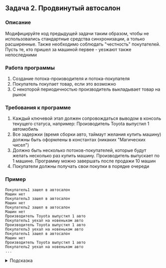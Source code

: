 ## Задача 2. Продвинутый автосалон

### Описание
Модифицируйте код предыдущей задачи таким образом, чтобы не использовались стандартные средства синхронизации, а только расширенные. Также необходимо соблюдать "честность" покупателей. Пусть те, кто пришел за машиной первее - уезжают также непоследними

### Работа программы
1. Создание потока-производителя и потока-покупателя
2. Покупатель покупает товар, если это возможно
3. С некоторой периодичностью производитель выкладывает товар на рынок

### Требования к программе
1. Каждый ключевой этап должен сопровождаться выводом в консоль текущего статуса, например: Производитель Toyota выпустил 1 автомобиль
2. Все задержки (время сборки авто, таймаут желания купить машину) должны быть оформлены в константах (никаких "Магических чисел")
3. Должно быть несколько потоков-покупателей, которые будут желать несколько раз купить машину. Производитель выпускает по 1 машине. Программу можно завершать после продажи 10 машин
4. Покупатели должны получать свои покупки в порядке очереди

### Пример
```
Покупатель1 зашел в автосалон
Машин нет
Покупатель3 зашел в автосалон
Машин нет
Покупатель2 зашел в автосалон
Машин нет
Производитель Toyota выпустил 1 авто
Покупатель1 уехал на новеньком авто
Производитель Toyota выпустил 1 авто
Покупатель3 уехал на новеньком авто
Покупатель1 зашел в автосалон
Машин нет
Производитель Toyota выпустил 1 авто
Покупатель2 уехал на новеньком авто
...
```

<details>
  <summary>Подсказка</summary>
  
  Используйте ReentrantLock с соблюдением "честности"
</details>

